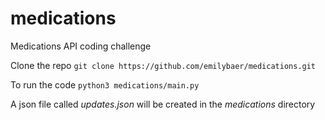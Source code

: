 # medications
Medications API coding challenge

Clone the repo
`git clone https://github.com/emilybaer/medications.git`

To run the code
`python3 medications/main.py`

A json file called *updates.json* will be created in the *medications* directory